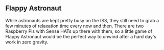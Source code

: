 ## Flappy Astronaut

While astronauts are kept pretty busy on the ISS, they still need to grab a few minutes of relaxation time every now and then. There are two Raspberry Pis with Sense HATs up there with them, so a little game of Flappy Astronaut would be the perfect way to unwind after a hard day's work in zero gravity.

